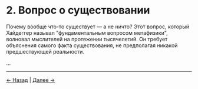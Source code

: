 # 2. Вопрос о существовании

Почему вообще что-то существует — а не ничто? Этот вопрос, который Хайдеггер называл "фундаментальным вопросом метафизики", волновал мыслителей на протяжении тысячелетий. Он требует объяснения самого факта существования, не предполагая никакой предшествующей реальности.

...

---
<div class="navigation-links">
<a href="01_Введение.md" class="nav-link prev-link">← Назад</a> | <a href="03_Структура_реальности.md" class="nav-link next-link">Далее →</a>
</div>

